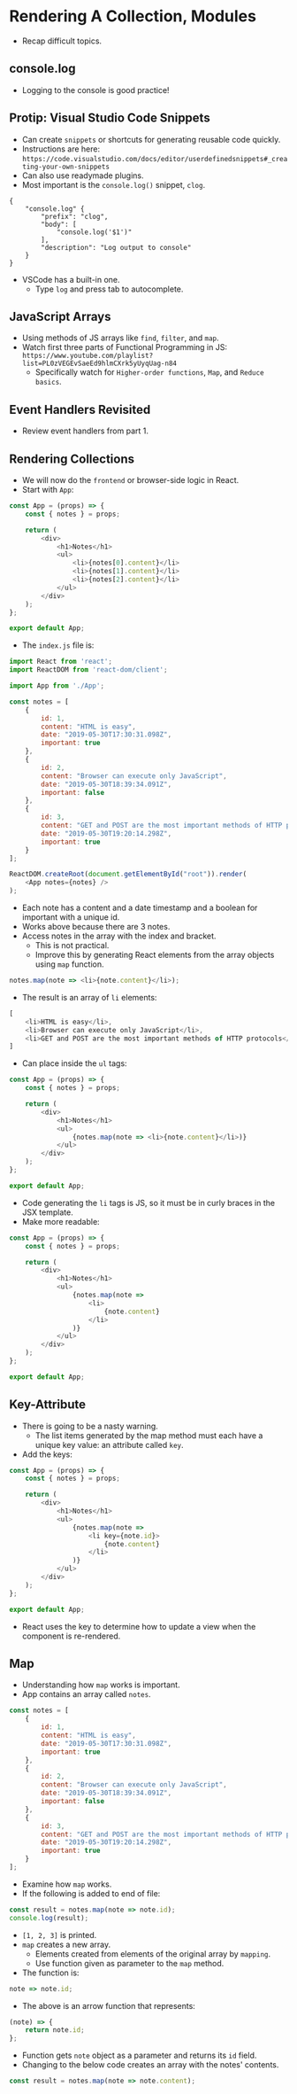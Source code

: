 # Rendering A Collection, Modules
- Recap difficult topics.


## console.log
- Logging to the console is good practice!


## Protip: Visual Studio Code Snippets
- Can create `snippets` or shortcuts for generating reusable code quickly.
- Instructions are here: `https://code.visualstudio.com/docs/editor/userdefinedsnippets#_creating-your-own-snippets`
- Can also use readymade plugins.
- Most important is the `console.log()` snippet, `clog`.
```
{
    "console.log" {
        "prefix": "clog",
        "body": [
            "console.log('$1')"
        ],
        "description": "Log output to console"
    }
}
```
- VSCode has a built-in one.
    - Type `log` and press tab to autocomplete.


## JavaScript Arrays
- Using methods of JS arrays like `find`, `filter`, and `map`.
- Watch first three parts of Functional Programming in JS: `https://www.youtube.com/playlist?list=PL0zVEGEvSaeEd9hlmCXrk5yUyqUag-n84`
    - Specifically watch for `Higher-order functions`, `Map`, and `Reduce basics`.


## Event Handlers Revisited
- Review event handlers from part 1.


## Rendering Collections
- We will now do the `frontend` or browser-side logic in React.
- Start with `App`:
```javascript
const App = (props) => {
    const { notes } = props;

    return (
        <div>
            <h1>Notes</h1>
            <ul>
                <li>{notes[0].content}</li>
                <li>{notes[1].content}</li>
                <li>{notes[2].content}</li>
            </ul>
        </div>
    );
};

export default App;
```
- The `index.js` file is:
```javascript
import React from 'react';
import ReactDOM from 'react-dom/client';

import App from './App';

const notes = [
    {
        id: 1,
        content: "HTML is easy",
        date: "2019-05-30T17:30:31.098Z",
        important: true
    },
    {
        id: 2,
        content: "Browser can execute only JavaScript",
        date: "2019-05-30T18:39:34.091Z",
        important: false
    },
    {
        id: 3,
        content: "GET and POST are the most important methods of HTTP protocol",
        date: "2019-05-30T19:20:14.298Z",
        important: true
    }
];

ReactDOM.createRoot(document.getElementById("root")).render(
    <App notes={notes} />
);
```
- Each note has a content and a date timestamp and a boolean for important with a unique id.
- Works above because there are 3 notes.
- Access notes in the array with the index and bracket.
    - This is not practical.
    - Improve this by generating React elements from the array objects using `map` function.
```javascript
notes.map(note => <li>{note.content}</li>);
```
- The result is an array of `li` elements:
```javascript
[
    <li>HTML is easy</li>,
    <li>Browser can execute only JavaScript</li>,
    <li>GET and POST are the most important methods of HTTP protocols</li>
]
```
- Can place inside the `ul` tags:
```javascript
const App = (props) => {
    const { notes } = props;

    return (
        <div>
            <h1>Notes</h1>
            <ul>
                {notes.map(note => <li>{note.content}</li>)}
            </ul>
        </div>
    );
};

export default App;
```
- Code generating the `li` tags is JS, so it must be in curly braces in the JSX template.
- Make more readable:
```javascript
const App = (props) => {
    const { notes } = props;

    return (
        <div>
            <h1>Notes</h1>
            <ul>
                {notes.map(note => 
                    <li>
                        {note.content}
                    </li>
                )}
            </ul>
        </div>
    );
};

export default App;
```


## Key-Attribute
- There is going to be a nasty warning.
    - The list items generated by the map method must each have a unique key value: an attribute called `key`.
- Add the keys:
```javascript
const App = (props) => {
    const { notes } = props;

    return (
        <div>
            <h1>Notes</h1>
            <ul>
                {notes.map(note => 
                    <li key={note.id}>
                        {note.content}
                    </li>
                )}
            </ul>
        </div>
    );
};

export default App;
```
- React uses the key to determine how to update a view when the component is re-rendered.


## Map
- Understanding how `map` works is important.
- App contains an array called `notes`.
```javascript
const notes = [
    {
        id: 1,
        content: "HTML is easy",
        date: "2019-05-30T17:30:31.098Z",
        important: true
    },
    {
        id: 2,
        content: "Browser can execute only JavaScript",
        date: "2019-05-30T18:39:34.091Z",
        important: false
    },
    {
        id: 3,
        content: "GET and POST are the most important methods of HTTP protocol",
        date: "2019-05-30T19:20:14.298Z",
        important: true
    }
];
```
- Examine how `map` works.
- If the following is added to end of file:
```javascript
const result = notes.map(note => note.id);
console.log(result);
```
- `[1, 2, 3]` is printed.
- `map` creates a new array.
    - Elements created from elements of the original array by `mapping`.
    - Use function given as parameter to the `map` method.
- The function is:
```javascript
note => note.id;
```
- The above is an arrow function that represents:
```javascript
(note) => {
    return note.id;
};
```
- Function gets `note` object as a parameter and returns its `id` field.
- Changing to the below code creates an array with the notes' contents.
```javascript
const result = notes.map(note => note.content);
```


